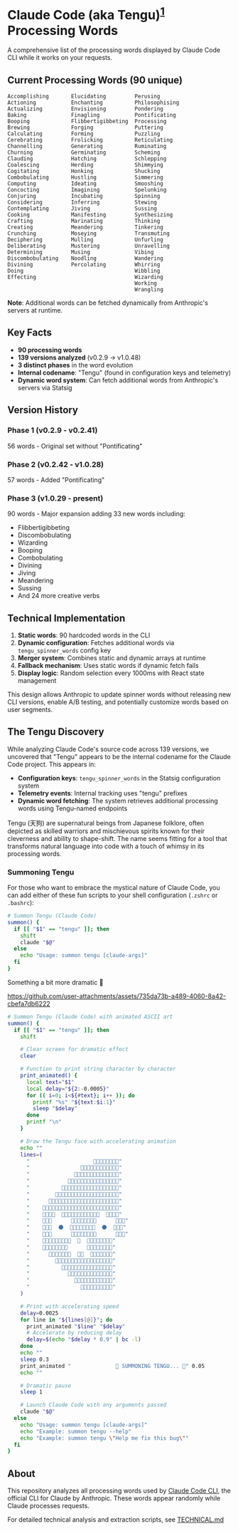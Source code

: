 # Claude Code (aka Tengu)<sup>[1](#the-tengu-discovery)</sup> Processing Words

A comprehensive list of the processing words displayed by Claude Code CLI while it works on your requests.

## Current Processing Words (90 unique)

```
Accomplishing       Elucidating         Perusing
Actioning           Enchanting          Philosophising
Actualizing         Envisioning         Pondering
Baking              Finagling           Pontificating
Booping             Flibbertigibbeting  Processing
Brewing             Forging             Puttering
Calculating         Forming             Puzzling
Cerebrating         Frolicking          Reticulating
Channelling         Generating          Ruminating
Churning            Germinating         Scheming
Clauding            Hatching            Schlepping
Coalescing          Herding             Shimmying
Cogitating          Honking             Shucking
Combobulating       Hustling            Simmering
Computing           Ideating            Smooshing
Concocting          Imagining           Spelunking
Conjuring           Incubating          Spinning
Considering         Inferring           Stewing
Contemplating       Jiving              Sussing
Cooking             Manifesting         Synthesizing
Crafting            Marinating          Thinking
Creating            Meandering          Tinkering
Crunching           Moseying            Transmuting
Deciphering         Mulling             Unfurling
Deliberating        Mustering           Unravelling
Determining         Musing              Vibing
Discombobulating    Noodling            Wandering
Divining            Percolating         Whirring
Doing                                   Wibbling
Effecting                               Wizarding
                                        Working
                                        Wrangling
```

**Note**: Additional words can be fetched dynamically from Anthropic's servers at runtime.

## Key Facts

- **90 processing words**
- **139 versions analyzed** (v0.2.9 → v1.0.48)
- **3 distinct phases** in the word evolution
- **Internal codename**: "Tengu" (found in configuration keys and telemetry)
- **Dynamic word system**: Can fetch additional words from Anthropic's servers via Statsig

## Version History

### Phase 1 (v0.2.9 - v0.2.41)
56 words - Original set without "Pontificating"

### Phase 2 (v0.2.42 - v1.0.28)
57 words - Added "Pontificating"

### Phase 3 (v1.0.29 - present)
90 words - Major expansion adding 33 new words including:
- Flibbertigibbeting
- Discombobulating
- Wizarding
- Booping
- Combobulating
- Divining
- Jiving
- Meandering
- Sussing
- And 24 more creative verbs

## Technical Implementation

1. **Static words**: 90 hardcoded words in the CLI
2. **Dynamic configuration**: Fetches additional words via `tengu_spinner_words` config key
3. **Merger system**: Combines static and dynamic arrays at runtime
4. **Fallback mechanism**: Uses static words if dynamic fetch fails
5. **Display logic**: Random selection every 1000ms with React state management

This design allows Anthropic to update spinner words without releasing new CLI versions, enable A/B testing, and potentially customize words based on user segments.

## The Tengu Discovery

While analyzing Claude Code's source code across 139 versions, we uncovered that "Tengu" appears to be the internal codename for the Claude Code project. This appears in:

- **Configuration keys**: `tengu_spinner_words` in the Statsig configuration system
- **Telemetry events**: Internal tracking uses "tengu" prefixes
- **Dynamic word fetching**: The system retrieves additional processing words using Tengu-named endpoints

Tengu (天狗) are supernatural beings from Japanese folklore, often depicted as skilled warriors and mischievous spirits known for their cleverness and ability to shape-shift. The name seems fitting for a tool that transforms natural language into code with a touch of whimsy in its processing words.

### Summoning Tengu

For those who want to embrace the mystical nature of Claude Code, you can add either of these fun scripts to your shell configuration (`.zshrc` or `.bashrc`):

```bash
# Summon Tengu (Claude Code)
summon() {
  if [[ "$1" == "tengu" ]]; then
    shift
    claude "$@"
  else
    echo "Usage: summon tengu [claude-args]"
  fi
}
```

Something a bit more dramatic 👹

https://github.com/user-attachments/assets/735da73b-a489-4060-8a42-cbefa7db6222

```bash
# Summon Tengu (Claude Code) with animated ASCII art
summon() {
  if [[ "$1" == "tengu" ]]; then
    shift

    # Clear screen for dramatic effect
    clear

    # Function to print string character by character
    print_animated() {
      local text="$1"
      local delay="${2:-0.0005}"
      for (( i=0; i<${#text}; i++ )); do
        printf "%s" "${text:$i:1}"
        sleep "$delay"
      done
      printf "\n"
    }

    # Draw the Tengu face with accelerating animation
    echo ""
    lines=(
      "                    👹👹👹👹👹👹👹👹"
      "                👹👹👹👹👹👹👹👹👹👹👹👹"
      "              👹👹👹👹👹👹👹👹👹👹👹👹👹👹"
      "            👹👹👹👹👹👹👹👹👹👹👹👹👹👹👹👹"
      "          👹👹👹👹👹👹👹👹👹👹👹👹👹👹👹👹👹👹"
      "        👹👹👹👹👹👹👹👹👹👹👹👹👹👹👹👹👹👹👹👹"
      "      👹👹👹👹👹👹👹👹👹👹👹👹👹👹👹👹👹👹👹👹👹👹"
      "    👹👹👹👹👹👹👹👹👹👹👹👹👹👹👹👹👹👹👹👹👹👹👹👹"
      "    👹👹👹👹  👹👹👹👹👹👹👹👹👹👹👹👹  👹👹👹👹"
      "    👹👹👹      👹👹👹👹👹👹👹👹      👹👹👹"
      "    👹👹👹  ⚫  👹👹👹👹👹👹👹👹  ⚫  👹👹👹"
      "    👹👹👹      👹👹👹👹👹👹👹👹      👹👹👹"
      "    👹👹👹👹👹👹👹👹👹  👹  👹👹👹👹👹👹👹👹"
      "    👹👹👹👹👹👹👹👹      👹👹👹👹👹👹👹👹"
      "      👹👹👹👹👹👹👹  👹👹  👹👹👹👹👹👹👹"
      "        👹👹👹👹👹👹👹👹👹👹👹👹👹👹👹👹👹👹"
      "          👹👹👹👹👹👹👹👹👹👹👹👹👹👹👹👹"
      "            👹👹👹👹👹👹👹👹👹👹👹👹👹👹"
      "              👹👹👹👹👹👹👹👹👹👹👹👹"
      "                👹👹👹👹👹👹👹👹👹👹"
    )

    # Print with accelerating speed
    delay=0.0025
    for line in "${lines[@]}"; do
      print_animated "$line" "$delay"
      # Accelerate by reducing delay
      delay=$(echo "$delay * 0.9" | bc -l)
    done
    echo ""
    sleep 0.3
    print_animated "              🌸 SUMMONING TENGU... 🌸" 0.05
    echo ""

    # Dramatic pause
    sleep 1

    # Launch Claude Code with any arguments passed
    claude "$@"
  else
    echo "Usage: summon tengu [claude-args]"
    echo "Example: summon tengu --help"
    echo "Example: summon tengu \"Help me fix this bug\""
  fi
}
```

## About

This repository analyzes all processing words used by [Claude Code CLI](https://github.com/anthropics/claude-code), the official CLI for Claude by Anthropic. These words appear randomly while Claude processes requests.

For detailed technical analysis and extraction scripts, see [TECHNICAL.md](TECHNICAL.md)
